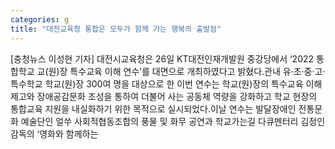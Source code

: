 ```yaml
---
categories: g
title: "대전교육청 통합은 모두가 함께 가는 행복의 출발점"
---
```

[충청뉴스 이성현 기자] 대전시교육청은 26일 KT대전인재개발원 중강당에서 ‘2022 통합학교 교(원)장 특수교육 이해 연수’를 대면으로 개최하였다고 밝혔다.관내 유·초·중·고·특수학교 학교(원)장 300여 명을 대상으로 한 이번 연수는 학교(원)장의 특수교육 이해 제고와 장애공감문화 조성을 통하여 더불어 사는 공동체 역량을 강화하고 학교 현장의 통합교육 지원을 내실화하기 위한 목적으로 실시되었다.이날 연수는 발달장애인 전통문화 예술단인 얼쑤 사회적협동조합의 풍물 및 화무 공연과 학교가는길 다큐멘터리 김정인 감독의 ‘영화와 함께하는